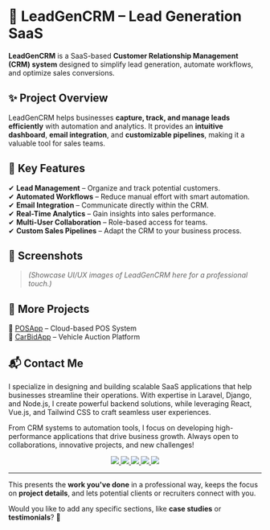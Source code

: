 # 🚀 LeadGenCRM – Lead Generation SaaS  

**LeadGenCRM** is a SaaS-based **Customer Relationship Management (CRM) system** designed to simplify lead generation, automate workflows, and optimize sales conversions.  

## ✨ Project Overview  

LeadGenCRM helps businesses **capture, track, and manage leads efficiently** with automation and analytics. It provides an **intuitive dashboard**, **email integration**, and **customizable pipelines**, making it a valuable tool for sales teams.  

## 🔹 Key Features  

✔ **Lead Management** – Organize and track potential customers.  
✔ **Automated Workflows** – Reduce manual effort with smart automation.  
✔ **Email Integration** – Communicate directly within the CRM.  
✔ **Real-Time Analytics** – Gain insights into sales performance.  
✔ **Multi-User Collaboration** – Role-based access for teams.  
✔ **Custom Sales Pipelines** – Adapt the CRM to your business process.  

## 📸 Screenshots  

> *(Showcase UI/UX images of LeadGenCRM here for a professional touch.)*  

## 📌 More Projects  

🔹 [POSApp](https://github.com/alizainsoomro/POSApp) – Cloud-based POS System  
🔹 [CarBidApp](https://github.com/alizainsoomro/CarBidApp) – Vehicle Auction Platform  

## 📬 Contact Me  

I specialize in designing and building scalable SaaS applications that help businesses streamline their operations. With expertise in Laravel, Django, and Node.js, I create powerful backend solutions, while leveraging React, Vue.js, and Tailwind CSS to craft seamless user experiences.

From CRM systems to automation tools, I focus on developing high-performance applications that drive business growth. Always open to collaborations, innovative projects, and new challenges!

<div align="center">
  <a href="https://github.com/alizainsoomro" target="_blank">
    <img src="https://img.shields.io/badge/GitHub-Profile-black?style=for-the-badge&logo=github" />
  </a>
  <a href="https://linkedin.com/in/YOUR_USERNAME" target="_blank">
    <img src="https://img.shields.io/badge/LinkedIn-Connect-blue?style=for-the-badge&logo=linkedin" />
  </a>
  <a href="mailto:your.email@example.com" target="_blank">
    <img src="https://img.shields.io/badge/Email-Contact-red?style=for-the-badge&logo=gmail" />
  </a>
  <a href="https://www.upwork.com/freelancers/YOUR_PROFILE" target="_blank">
    <img src="https://img.shields.io/badge/Upwork-Hire%20Me-green?style=for-the-badge&logo=upwork" />
  </a>
  <a href="https://your-portfolio.com" target="_blank">
    <img src="https://img.shields.io/badge/Portfolio-Projects-yellow?style=for-the-badge&logo=internet-explorer" />
  </a>
</div>


---

This presents the **work you've done** in a professional way, keeps the focus on **project details**, and lets potential clients or recruiters connect with you.  

Would you like to add any specific sections, like **case studies** or **testimonials**? 🚀
